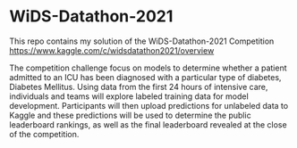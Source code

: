 # WiDS-Datathon-2021

This repo contains my solution of the WiDS-Datathon-2021 Competition  https://www.kaggle.com/c/widsdatathon2021/overview

The competition challenge focus on models to determine whether a patient admitted to an ICU has been diagnosed with a particular type of diabetes, Diabetes Mellitus. Using data from the first 24 hours of intensive care, individuals and teams will explore labeled training data for model development. Participants will then upload predictions for unlabeled data to Kaggle and these predictions will be used to determine the public leaderboard rankings, as well as the final leaderboard revealed at the close of the competition.
